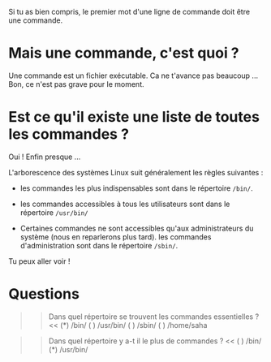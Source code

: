 Si tu as bien compris, le premier mot d'une ligne de commande doit être une commande.

# Mais une commande, c'est quoi ?

Une commande est un fichier exécutable. Ca ne t'avance pas beaucoup ... 
Bon, ce n'est pas grave pour le moment.

# Est ce qu'il existe une liste de toutes les commandes ?

Oui ! Enfin presque ...

L'arborescence des systèmes Linux suit généralement les règles suivantes :

* les commandes les plus indispensables sont dans le répertoire `/bin/`.

* les commandes accessibles à tous les utilisateurs sont dans le répertoire `/usr/bin/`

* Certaines commandes ne sont accessibles qu'aux administrateurs du système (nous en reparlerons plus tard).
  les commandes d'administration sont dans le répertoire `/sbin/`.

Tu peux aller voir !

# Questions

>> Dans quel répertoire se trouvent les commandes essentielles ? <<
(*) /bin/
( ) /usr/bin/
( ) /sbin/
( ) /home/saha


>> Dans quel répertoire y a-t il le plus de commandes ? <<
( ) /bin/
(*) /usr/bin/

